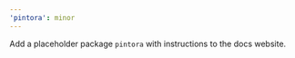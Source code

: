 ```yaml
---
'pintora': minor
---
```


Add a placeholder package `pintora` with instructions to the docs website.
